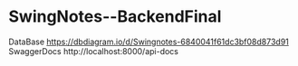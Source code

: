 # SwingNotes--BackendFinal
DataBase
https://dbdiagram.io/d/Swingnotes-6840041f61dc3bf08d873d91
SwaggerDocs
http://localhost:8000/api-docs

